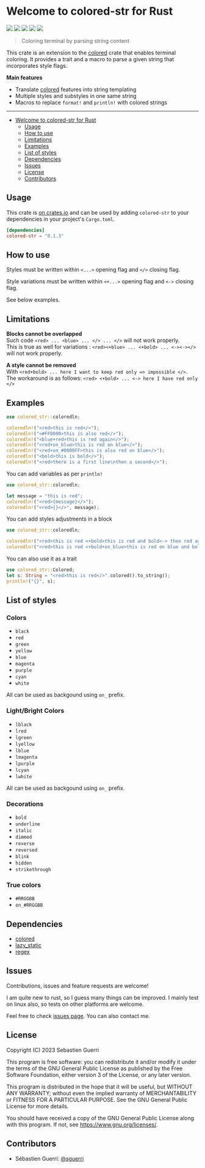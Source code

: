 # Welcome to colored-str for Rust

[![](https://badgen.net/github/release/sguerri/rust-colored-str)](https://github.com/sguerri/rust-colored-str/releases/)
[![](https://img.shields.io/github/actions/workflow/status/sguerri/rust-colored-str/release.yml)](https://github.com/sguerri/rust-colored-str/actions/workflows/release.yml)
[![](https://badgen.net/crates/v/colored-str)](https://crates.io/crates/colored-str)
[![](https://badgen.net/github/license/sguerri/rust-colored-str)](https://www.gnu.org/licenses/)
[![](https://badgen.net/badge/Open%20Source%20%3F/Yes%21/blue?icon=github)](#)

> Coloring terminal by parsing string content

This crate is an extension to the [colored](https://crates.io/crates/colored) crate that enables terminal coloring. It provides a trait and a macro to parse a given string that incorporates style flags.

**Main features**
 - Translate [colored](https://crates.io/crates/colored) features into string templating
 - Multiple styles and substyles in one same string
 - Macros to replace `format!` and `println!` with colored strings

---

- [Welcome to colored-str for Rust](#welcome-to-colored-str-for-rust)
  - [Usage](#usage)
  - [How to use](#how-to-use)
  - [Limitations](#limitations)
  - [Examples](#examples)
  - [List of styles](#list-of-styles)
  - [Dependencies](#dependencies)
  - [Issues](#issues)
  - [License](#license)
  - [Contributors](#contributors)

## Usage

This crate is [on crates.io](https://crates.io/crates/colored-str) and can be used by adding `colored-str` to your dependencies in your project's `Cargo.toml`.

```toml
[dependencies]
colored-str = "0.1.3"
```

## How to use

Styles must be written within `<...>` opening flag and `</>` closing flag.

Style variations must be written within `<+...>` opening flag and `<->` closing flag.

See below examples.

## Limitations

**Blocks cannot be overlapped**  
Such code `<red> ... <blue> ... </> ... </>` will not work properly.  
This is true as well for variations : `<red><+blue> ... <+bold> ... <-><-></>` will not work properly.  

**A style cannot be removed**  
With `<red+bold> ... here I want to keep red only => impossible </>`.  
The workaround is as follows: `<red> <+bold> ... <-> here I have red only </>`

## Examples

```rust
use colored_str::coloredln;

coloredln!("<red>this is red</>");
coloredln!("<#FF0000>this is also red</>");
coloredln!("<blue+red>this is red again</>");
coloredln!("<red+on_blue>this is red on blue</>");
coloredln!("<red+on_#0000FF>this is also red on blue</>");
coloredln!("<bold>this is bold</>");
coloredln!("<red>there is a first line\nthen a second</>");
```

You can add variables as per `println!`

```rust
use colored_str::coloredln;

let message = "this is red";
coloredln!("<red>{message}</>");
coloredln!("<red>{}</>", message);
```

You can add styles adjustments in a block

```rust
use colored_str::coloredln;

coloredln!("<red>this is red <+bold>this is red and bold<-> then red again </>");
coloredln!("<red>this is red <+bold+on_blue>this is red on blue and bold<-> then red again </>");
```

You can also use it as a trait

```rust
use colored_str::Colored;
let s: String = "<red>this is red</>".colored().to_string();
println!("{}", s);
```

## List of styles

### Colors

- `black`
- `red`
- `green`
- `yellow`
- `blue`
- `magenta`
- `purple`
- `cyan`
- `white`

All can be used as backgound using `on_` prefix.

### Light/Bright Colors

- `lblack`
- `lred`
- `lgreen`
- `lyellow`
- `lblue`
- `lmagenta`
- `lpurple`
- `lcyan`
- `lwhite`

All can be used as backgound using `on_` prefix.

### Decorations

- `bold`
- `underline`
- `italic`
- `dimmed`
- `reverse`
- `reversed`
- `blink`
- `hidden`
- `strikethrough`

### True colors

- `#RRGGBB`
- `on_#RRGGBB`

## Dependencies

- [colored](https://crates.io/crates/colored)
- [lazy_static](https://crates.io/crates/lazy_static)
- [regex](https://crates.io/crates/regex)

## Issues

Contributions, issues and feature requests are welcome!

I am quite new to rust, so I guess many things can be improved. I mainly test on linux also, so tests on other platforms are welcome.

Feel free to check [issues page](https://github.com/sguerri/rust-colored-str/issues). You can also contact me.

## License

Copyright (C) 2023 Sebastien Guerri

This program is free software: you can redistribute it and/or modify it under the terms of the GNU General Public License as published by the Free Software Foundation, either version 3 of the License, or any later version.

This program is distributed in the hope that it will be useful, but WITHOUT ANY WARRANTY; without even the implied warranty of MERCHANTABILITY or FITNESS FOR A PARTICULAR PURPOSE. See the GNU General Public License for more details.

You should have received a copy of the GNU General Public License along with this program. If not, see <https://www.gnu.org/licenses/>.

## Contributors

- Sébastien Guerri: [@sguerri](https://github.com/sguerri)
